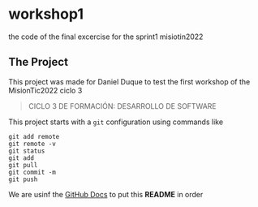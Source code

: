 # workshop1
the code of the final excercise for the sprint1 misiotin2022

## The Project
This project was made for Daniel Duque to test the first workshop of the MisionTic2022 ciclo 3
> CICLO 3 DE FORMACIÓN: DESARROLLO DE SOFTWARE

This project starts with a `git` configuration using commands like 
```
git add remote
git remote -v
git status
git add
git pull
git commit -m
git push
```

We are usinf the [GitHub Docs](https://docs.github.com/es/free-pro-team@latest/github/writing-on-github/basic-writing-and-formatting-syntax) to put this **README** in order